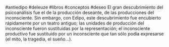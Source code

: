 #antiedipo #deleuze #libros #conceptos #deseo
	El gran descubrimiento del psicoanálisis fue el de la producción deseante, de las producciones del inconsciente. Sin embargo, con Edipo, este descubrimiento fue encubierto rápidamente por un teatro antiguo; las unidades de producción del inconsciente fueron sustituidas por la representación; el inconsciente productivo fue sustituido por un inconsciente que tan sólo podía expresarse (el mito, la tragedia, el sueño...).